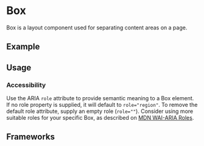 <script setup>
  import Vue from './vue.md';
  import Elements from './elements.md';
  import React from './react.md';
  import Android from './android.md';
  import iOS from './ios.md';
</script>

# Box

Box is a layout component used for separating content areas on a page.

<components-status react='released' vue='released' elements='released' android='released' ios='released'/>

## Example

<theme-switcher />

<box-example />

## Usage

<component-design-guidelines name="Warp - Components / Box" link="https://www.figma.com/file/nkiRpuVu6XRfvY96BA80H8/Components-overview?type=design&node-id=250-13356&mode=design" />

<component-questions />

### Accessibility

Use the ARIA `role` attribute to provide semantic meaning to a Box element.
If no role property is supplied, it will default to `role="region"`.
To remove the default role attribute, supply an empty role (`role=""`).
Consider using more suitable roles for your specific Box, as described on
[MDN WAI-ARIA Roles](https://developer.mozilla.org/en-US/docs/Web/Accessibility/ARIA/Roles#aria_role_types).

## Frameworks

<tabs-content> 
  <template #react>
   <react />
  </template>
  <template #vue>
    <vue />
  </template>
  <template #elements>
    <elements />
  </template>
  <template #android>
    <android />
  </template>
  <template #iOS>
    <iOS />
  </template>
</tabs-content>
